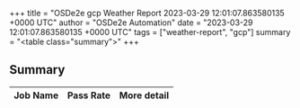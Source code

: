 +++
title = "OSDe2e gcp Weather Report 2023-03-29 12:01:07.863580135 +0000 UTC"
author = "OSDe2e Automation"
date = "2023-03-29 12:01:07.863580135 +0000 UTC"
tags = ["weather-report", "gcp"]
summary = "<table class=\"summary\"></table>"
+++
## Summary

| Job Name | Pass Rate | More detail |
|----------|-----------|-------------|




